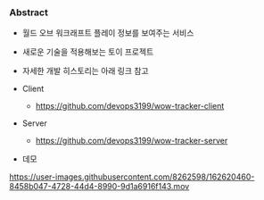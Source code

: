 ### Abstract

- 월드 오브 워크래프트 플레이 정보를 보여주는 서비스
- 새로운 기술을 적용해보는 토이 프로젝트
- 자세한 개발 히스토리는 아래 링크 참고

- Client

  - https://github.com/devops3199/wow-tracker-client

- Server

  - https://github.com/devops3199/wow-tracker-server

- 데모

https://user-images.githubusercontent.com/8262598/162620460-8458b047-4728-44d4-8990-9d1a6916f143.mov
